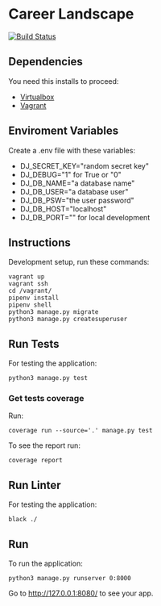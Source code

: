 # Career Landscape

[![Build Status](https://travis-ci.com/xpeppers/career-landscape.svg?branch=master)](https://travis-ci.com/xpeppers/career-landscape)

## Dependencies

You need this installs to proceed:

- [Virtualbox](https://www.virtualbox.org/)
- [Vagrant](https://www.vagrantup.com/)

## Enviroment Variables

Create a .env file with these variables:

- DJ_SECRET_KEY="random secret key"
- DJ_DEBUG="1" for True or "0"
- DJ_DB_NAME="a database name"
- DJ_DB_USER="a database user"
- DJ_DB_PSW="the user password"
- DJ_DB_HOST="localhost"
- DJ_DB_PORT="" for local development

## Instructions

Development setup, run these commands:

```blank
vagrant up
vagrant ssh
cd /vagrant/
pipenv install
pipenv shell
python3 manage.py migrate
python3 manage.py createsuperuser
```

## Run Tests

For testing the application:

```blank
python3 manage.py test
```

### Get tests coverage

Run:

```blank
coverage run --source='.' manage.py test
```

To see the report run:

```blank
coverage report
```

## Run Linter

For testing the application:

```blank
black ./
```

## Run

To run the application:

```blank
python3 manage.py runserver 0:8000
```

Go to http://127.0.0.1:8080/ to see your app.
